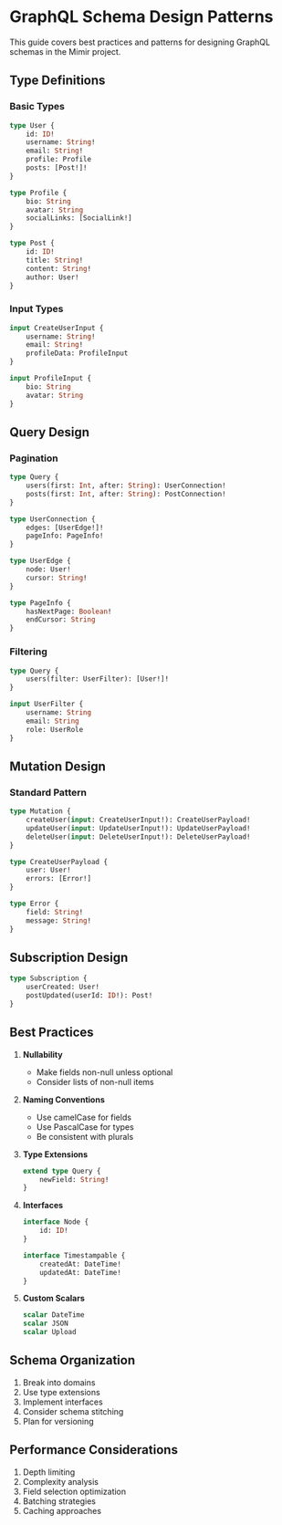 # GraphQL Schema Design Patterns

This guide covers best practices and patterns for designing GraphQL schemas in the Mimir project.

## Type Definitions

### Basic Types

```graphql
type User {
    id: ID!
    username: String!
    email: String!
    profile: Profile
    posts: [Post!]!
}

type Profile {
    bio: String
    avatar: String
    socialLinks: [SocialLink!]
}

type Post {
    id: ID!
    title: String!
    content: String!
    author: User!
}
```

### Input Types

```graphql
input CreateUserInput {
    username: String!
    email: String!
    profileData: ProfileInput
}

input ProfileInput {
    bio: String
    avatar: String
}
```

## Query Design

### Pagination

```graphql
type Query {
    users(first: Int, after: String): UserConnection!
    posts(first: Int, after: String): PostConnection!
}

type UserConnection {
    edges: [UserEdge!]!
    pageInfo: PageInfo!
}

type UserEdge {
    node: User!
    cursor: String!
}

type PageInfo {
    hasNextPage: Boolean!
    endCursor: String
}
```

### Filtering

```graphql
type Query {
    users(filter: UserFilter): [User!]!
}

input UserFilter {
    username: String
    email: String
    role: UserRole
}
```

## Mutation Design

### Standard Pattern

```graphql
type Mutation {
    createUser(input: CreateUserInput!): CreateUserPayload!
    updateUser(input: UpdateUserInput!): UpdateUserPayload!
    deleteUser(input: DeleteUserInput!): DeleteUserPayload!
}

type CreateUserPayload {
    user: User!
    errors: [Error!]
}

type Error {
    field: String!
    message: String!
}
```

## Subscription Design

```graphql
type Subscription {
    userCreated: User!
    postUpdated(userId: ID!): Post!
}
```

## Best Practices

1. **Nullability**
   - Make fields non-null unless optional
   - Consider lists of non-null items

2. **Naming Conventions**
   - Use camelCase for fields
   - Use PascalCase for types
   - Be consistent with plurals

3. **Type Extensions**
   ```graphql
   extend type Query {
       newField: String!
   }
   ```

4. **Interfaces**
   ```graphql
   interface Node {
       id: ID!
   }

   interface Timestampable {
       createdAt: DateTime!
       updatedAt: DateTime!
   }
   ```

5. **Custom Scalars**
   ```graphql
   scalar DateTime
   scalar JSON
   scalar Upload
   ```

## Schema Organization

1. Break into domains
2. Use type extensions
3. Implement interfaces
4. Consider schema stitching
5. Plan for versioning

## Performance Considerations

1. Depth limiting
2. Complexity analysis
3. Field selection optimization
4. Batching strategies
5. Caching approaches